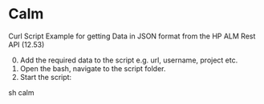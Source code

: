 # Calm
Curl Script Example for getting Data in JSON format from the HP ALM Rest API (12.53)

0. Add the required data to the script e.g. url, username, project etc.
1. Open the bash, navigate to the script folder.
2. Start the script:

sh calm
